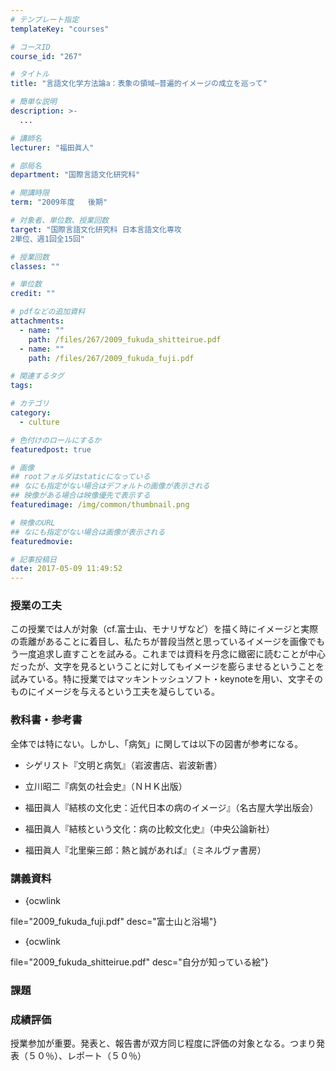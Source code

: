 ```yaml
---
# テンプレート指定
templateKey: "courses"

# コースID
course_id: "267"

# タイトル
title: "言語文化学方法論a：表象の領域—普遍的イメージの成立を巡って"

# 簡単な説明
description: >-
  ...

# 講師名
lecturer: "福田眞人"

# 部局名
department: "国際言語文化研究科"

# 開講時限
term: "2009年度	後期"

# 対象者、単位数、授業回数
target: "国際言語文化研究科 日本言語文化専攻
2単位、週1回全15回"

# 授業回数
classes: ""

# 単位数
credit: ""

# pdfなどの追加資料
attachments: 
  - name: "" 
    path: /files/267/2009_fukuda_shitteirue.pdf
  - name: "" 
    path: /files/267/2009_fukuda_fuji.pdf

# 関連するタグ
tags:

# カテゴリ
category:
  - culture

# 色付けのロールにするか
featuredpost: true

# 画像
## rootフォルダはstaticになっている
## なにも指定がない場合はデフォルトの画像が表示される
## 映像がある場合は映像優先で表示する
featuredimage: /img/common/thumbnail.png

# 映像のURL
## なにも指定がない場合は画像が表示される
featuredmovie: 

# 記事投稿日
date: 2017-05-09 11:49:52
---
```


### 授業の工夫

この授業では人が対象（cf.富士山、モナリザなど）を描く時にイメージと実際の乖離があることに着目し、私たちが普段当然と思っているイメージを画像でもう一度追求し直すことを試みる。これまでは資料を丹念に緻密に読むことが中心だったが、文字を見るということに対してもイメージを膨らませるということを試みている。特に授業ではマッキントッシュソフト・keynoteを用い、文字そのものにイメージを与えるという工夫を凝らしている。

### 教科書・参考書

全体では特にない。しかし、「病気」に関しては以下の図書が参考になる。

* シゲリスト『文明と病気』（岩波書店、岩波新書）

* 立川昭二『病気の社会史』（ＮＨＫ出版）

* 福田眞人『結核の文化史：近代日本の病のイメージ』（名古屋大学出版会）

* 福田眞人『結核という文化：病の比較文化史』（中央公論新社）

* 福田眞人『北里柴三郎：熱と誠があれば』（ミネルヴァ書房）

### 講義資料

* {ocwlink

file="2009_fukuda_fuji.pdf" desc="富士山と浴場"}

* {ocwlink

file="2009_fukuda_shitteirue.pdf" desc="自分が知っている絵"}

### 課題

### 成績評価

授業参加が重要。発表と、報告書が双方同じ程度に評価の対象となる。つまり発表（５０％）、レポート（５０％）

